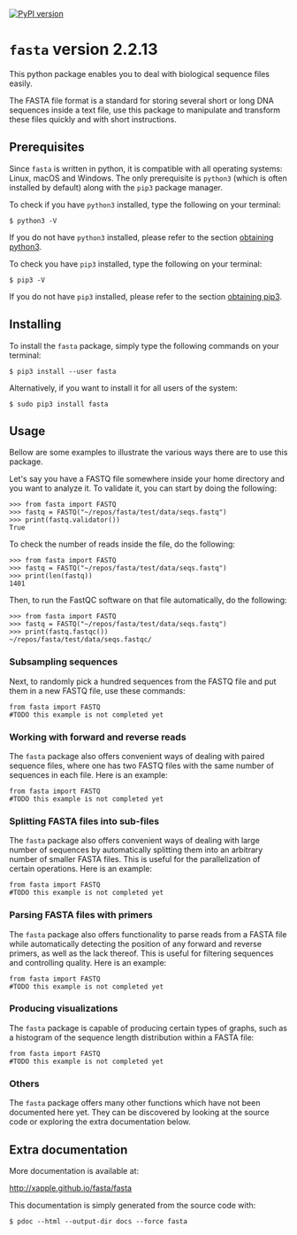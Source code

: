 [![PyPI version](https://badge.fury.io/py/fasta.svg)](https://badge.fury.io/py/fasta)

# `fasta` version 2.2.13

This python package enables you to deal with biological sequence files easily.

The FASTA file format is a standard for storing several short or long DNA sequences inside a text file, use this package to manipulate and transform these files quickly and with short instructions.

## Prerequisites

Since `fasta` is written in python, it is compatible with all operating systems: Linux, macOS and Windows. The only prerequisite is `python3` (which is often installed by default) along with the `pip3` package manager.

To check if you have `python3` installed, type the following on your terminal:

    $ python3 -V

If you do not have `python3` installed, please refer to the section [obtaining python3](docs/installing_tips.md#obtaining-python3).

To check you have `pip3` installed, type the following on your terminal:

    $ pip3 -V

If you do not have `pip3` installed, please refer to the section [obtaining pip3](docs/installing_tips.md#obtaining-pip3).

## Installing

To install the `fasta` package, simply type the following commands on your terminal:

    $ pip3 install --user fasta

Alternatively, if you want to install it for all users of the system:

    $ sudo pip3 install fasta

## Usage

Bellow are some examples to illustrate the various ways there are to use this package.

Let's say you have a FASTQ file somewhere inside your home directory and you want to analyze it. To validate it, you can start by doing the following:

    >>> from fasta import FASTQ
    >>> fastq = FASTQ("~/repos/fasta/test/data/seqs.fastq")
    >>> print(fastq.validator())
    True
 
To check the number of reads inside the file, do the following:

    >>> from fasta import FASTQ
    >>> fastq = FASTQ("~/repos/fasta/test/data/seqs.fastq")
    >>> print(len(fastq))
    1401

Then, to run the FastQC software on that file automatically, do the following:

    >>> from fasta import FASTQ
    >>> fastq = FASTQ("~/repos/fasta/test/data/seqs.fastq")
    >>> print(fastq.fastqc())
    ~/repos/fasta/test/data/seqs.fastqc/

### Subsampling sequences

Next, to randomly pick a hundred sequences from the FASTQ file and put them in a new FASTQ file, use these commands:

    from fasta import FASTQ
    #TODO this example is not completed yet

### Working with forward and reverse reads

The `fasta` package also offers convenient ways of dealing with paired sequence files, where one has two FASTQ files with the same number of sequences in each file. Here is an example:

    from fasta import FASTQ
    #TODO this example is not completed yet

### Splitting FASTA files into sub-files

The `fasta` package also offers convenient ways of dealing with large number of sequences by automatically splitting them into an arbitrary number of smaller FASTA files. This is useful for the parallelization of certain operations. Here is an example:

    from fasta import FASTQ
    #TODO this example is not completed yet

### Parsing FASTA files with primers

The `fasta` package also offers functionality to parse reads from a FASTA file while automatically detecting the position of any forward and reverse primers, as well as the lack thereof. This is useful for filtering sequences and controlling quality. Here is an example:

    from fasta import FASTQ
    #TODO this example is not completed yet

### Producing visualizations

The `fasta` package is capable of producing certain types of graphs, such as a histogram of the sequence length distribution within a FASTA file:

    from fasta import FASTQ
    #TODO this example is not completed yet

### Others

The `fasta` package offers many other functions which have not been documented here yet. They can be discovered by looking at the source code or exploring the extra documentation below.

## Extra documentation 

More documentation is available at:

<http://xapple.github.io/fasta/fasta>

This documentation is simply generated from the source code with:

    $ pdoc --html --output-dir docs --force fasta